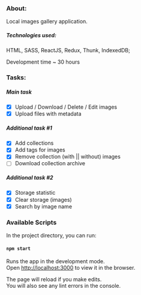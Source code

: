 ### About:

Local images gallery application.

##### Technologies used:

HTML, SASS, ReactJS, Redux, Thunk, IndexedDB;

Development time ~ 30 hours

### Tasks:

##### Main task

- [x] Upload / Download / Delete / Edit images
- [x] Upload files with metadata

##### Additional task #1

- [x] Add collections
- [x] Add tags for images
- [x] Remove collection (with || without) images
- [ ] Download collection archive

##### Additional task #2

- [x] Storage statistic
- [x] Clear storage (images)
- [x] Search by image name

### Available Scripts

In the project directory, you can run:

#### `npm start`

Runs the app in the development mode.<br />
Open [http://localhost:3000](http://localhost:3000) to view it in the browser.

The page will reload if you make edits.<br />
You will also see any lint errors in the console.
